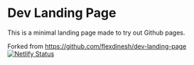 # Dev Landing Page
This is a minimal landing page made to try out Github pages.

Forked from https://github.com/flexdinesh/dev-landing-page
[![Netlify Status](https://api.netlify.com/api/v1/badges/2366dd83-ee6d-49a3-83e5-de031336834e/deploy-status)](https://app.netlify.com/sites/vaibhavsh7/deploys)
